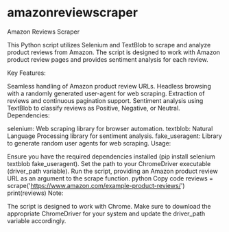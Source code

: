 # amazonreviewscraper
Amazon Reviews Scraper

This Python script utilizes Selenium and TextBlob to scrape and analyze product reviews from Amazon. The script is designed to work with Amazon product review pages and provides sentiment analysis for each review.

Key Features:

Seamless handling of Amazon product review URLs.
Headless browsing with a randomly generated user-agent for web scraping.
Extraction of reviews and continuous pagination support.
Sentiment analysis using TextBlob to classify reviews as Positive, Negative, or Neutral.
Dependencies:

selenium: Web scraping library for browser automation.
textblob: Natural Language Processing library for sentiment analysis.
fake_useragent: Library to generate random user agents for web scraping.
Usage:

Ensure you have the required dependencies installed (pip install selenium textblob fake_useragent).
Set the path to your ChromeDriver executable (driver_path variable).
Run the script, providing an Amazon product review URL as an argument to the scrape function.
python
Copy code
reviews = scrape('https://www.amazon.com/example-product-reviews/')
print(reviews)
Note:

The script is designed to work with Chrome. Make sure to download the appropriate ChromeDriver for your system and update the driver_path variable accordingly.
